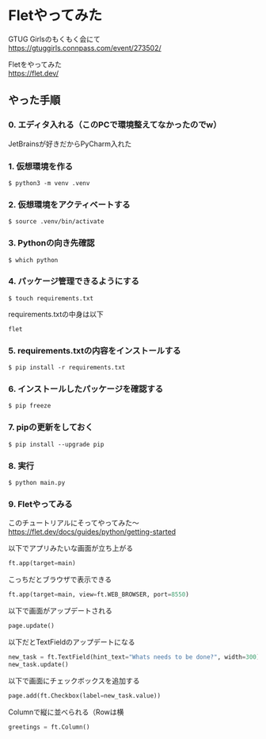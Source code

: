 # Fletやってみた

GTUG Girlsのもくもく会にて  
https://gtuggirls.connpass.com/event/273502/

Fletをやってみた  
https://flet.dev/

## やった手順
### 0. エディタ入れる（このPCで環境整えてなかったのでw）
JetBrainsが好きだからPyCharm入れた

### 1. 仮想環境を作る
```
$ python3 -m venv .venv
```

### 2. 仮想環境をアクティベートする
```
$ source .venv/bin/activate
```

### 3. Pythonの向き先確認
```
$ which python
```

### 4. パッケージ管理できるようにする
```
$ touch requirements.txt
```

requirements.txtの中身は以下
```text
flet
```

### 5. requirements.txtの内容をインストールする
```
$ pip install -r requirements.txt
```

### 6. インストールしたパッケージを確認する
```
$ pip freeze
```

### 7. pipの更新をしておく
```
$ pip install --upgrade pip
```

### 8. 実行
```
$ python main.py
```

### 9. Fletやってみる
このチュートリアルにそってやってみた〜  
https://flet.dev/docs/guides/python/getting-started

以下でアプリみたいな画面が立ち上がる
```python
ft.app(target=main)
```

こっちだとブラウザで表示できる
```python
ft.app(target=main, view=ft.WEB_BROWSER, port=8550)
```

以下で画面がアップデートされる
```python
page.update()
```

以下だとTextFieldのアップデートになる
```python
new_task = ft.TextField(hint_text="Whats needs to be done?", width=300)
new_task.update()
```

以下で画面にチェックボックスを追加する
```python
page.add(ft.Checkbox(label=new_task.value))
```

Columnで縦に並べられる（Rowは横
```python
greetings = ft.Column()
```
